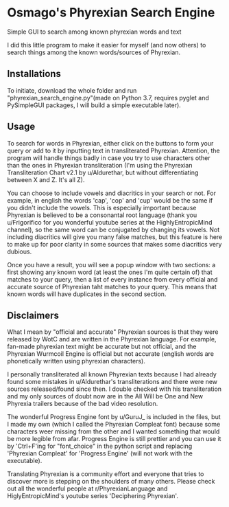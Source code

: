 # Osmago's Phyrexian Search Engine
 Simple GUI to search among known phyrexian words and text

I did this little program to make it easier for myself (and now others) to search things among the known words/sources of Phyrexian.

## Installations
To initiate, download the whole folder and run "phyrexian_search_engine.py"(made on Python 3.7, requires pyglet and PySimpleGUI packages, I will build a simple executable later).

## Usage
To search for words in Phyrexian, either click on the buttons to form your query or add to it by inputting text in transliterated Phyrexian. Attention, the program will handle things badly in case you try to use characters other than the ones in Phyrexian transliteration (I'm using the Phyrexian Transliteration Chart v2.1 by u/Aldurethar, but without differentiating between X and Z. It's all Z).

You can choose to include vowels and diacritics in your search or not. For example, in english the words 'cap', 'cop' and 'cup' would be the same if you didn't include the vowels. This is especially important because Phyrexian is believed to be a consonantal root language (thank you u/Frigorifico for you wonderful youtube series at the HighlyEntropicMind channel), so the same word can be conjugated by changing its vowels. Not including diacritics will give you many false matches, but this feature is here to make up for poor clarity in some sources that makes some diacritics very dubious.

Once you have a result, you will see a popup window with two sections: a first showing any known word (at least the ones I'm quite certain of) that matches to your query, then a list of every instance from every official and accurate source of Phyrexian taht matches to your query. This means that known words will have duplicates in the second section.

## Disclaimers
What I mean by "official and accurate" Phyrexian sources is that they were released by WotC and are written in the Phyrexian language. For example, fan-made phyrexian text might be accurate but not official, and the Phyrexian Wurmcoil Engine is official but not accurate (english words are phonetically written using phyrexian characters).

I personally transliterated all known Phyrexian texts because I had already found some mistakes in u/Aldurethar's transliterations and there were new sources released/found since then. I double checked with his transliteration and my only sources of doubt now are in the All Will be One and New Phyrexia trailers because of the bad video resolution.

The wonderful Progress Engine font by u/GuruJ_ is included in the files, but I made my own (which I called the Phyrexian Compleat font) because some characters weer missing from the other and I wanted something that would be more legible from afar. Progress Engine is still prettier and you can use it by 'Ctrl+F'ing for "font_choice" in the python script and replacing 'Phyrexian Compleat' for 'Progress Engine' (will not work with the executable).

Translating Phyrexian is a community effort and everyone that tries to discover more is stepping on the shoulders of many others. Please check out all the wonderful people at r/PhyrexianLanguage and HiglyEntropicMind's youtube series 'Deciphering Phyrexian'.
